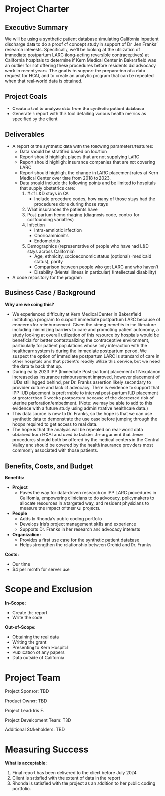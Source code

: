 # Project Charter 

## Executive Summary
We will be using a synthetic patient database simulating California inpatient discharge data to do a proof of concept study in support of Dr. Jen Franks’ research interests.  Specifically, we’ll be looking at the utilization of immediate postpartum LARC (long-acting reversible contraceptives) at California hospitals to determine if Kern Medical Center in Bakersfield was an outlier for not offering these procedures before residents did advocacy work in recent years.  The goal is to support the preparation of a data request for HCAI, and to create an analytic program that can be repeated when that real-world data is obtained.

## Project Goals
- Create a tool to analyze data from the synthetic patient database
- Generate a report with this tool detailing various health metrics as specified by the client

## Deliverables
* A report of the synthetic data with the following parameters/features:
   - Data should be stratified based on location
   - Report should highlight places that are not supplying LARC
   - Report should highlight insurance companies that are not covering LARC
   - Report should highlight the change in LARC placement rates at Kern Medical Center over time from 2018 to 2023.
   - Data should include the following points and be limited to hospitals that supply obstetrics care:
     1. \# of L&D stays in CA
        - Include procedure codes, how many of those stays had the procedures done during those stays
     2. What insurances the patients have
     3. Post-partum hemorrhaging (diagnosis code, control for confounding variables)
     5. Infection
        - Intra-amniotic infection
        - Chorioamnionitis
        - Endometritis
     4. Demographics (representative of people who have had L&D stays across California)
        - Age, ethnicity, socioeconomic status (optional) (medicaid status), parity
        - Comparison between people who got LARC and who haven’t
        - Disability (Mental illness in particular) (Intellectual disability)
* A code repository for the program 

## Business Case / Background

**Why are we doing this?**
- We experienced difficulty at Kern Medical Center in Bakersfield instituting a program to support immediate postpartum LARC because of concerns for reimbursement.  Given the strong benefits in the literature including minimizing barriers to care and promoting patient autonomy, a study looking at overall utilization of this resource by hospitals would be beneficial for better contextualizing the contraceptive environment, particularly for patient populations whose only interaction with the healthcare system is during the immediate postpartum period.  We suspect the option of immediate postpartum LARC is standard of care in other hospitals and that patient's readily utilize this service, but we need the data to back that up.
- During early 2023 IPP (Immediate Post-partum) placement of Nexplanon increased as insurance reimbursement improved, however placement of IUDs still lagged behind, per Dr. Franks assertion likely secondary to provider culture and lack of advocacy. There is evidence to support that IPP IUD placement is preferrable to interval post-partum IUD placement at greater than 6 weeks postpartum because of the decreased risk of uterine perforation/embedment. (Note: we may be able to add to this evidence with a future study using administrative healthcare data.)
- This data source is new to Dr. Franks, so the hope is that we can use synthetic data to demonstrate the use case before jumping through the hoops required to get access to real data.
- The hope is that the analysis will be repeated on real-world data obtained from HCAI and used to bolster the argument that these procedures should both be offered by the medical centers in the Central Valley and should be covered by the health insurance providers most commonly associated with those patients.

## Benefits, Costs, and Budget

**Benefits:**
- **Project**
  - Paves the way for data-driven research on IPP LARC procedures in California, empowering clinicians to do advocacy, policymakers to allocate resources in a targeted way, and resident physicians to measure the impact of their QI projects.
- **People** 
  - Adds to Rhonda’s public coding portfolio
  - Develops Iris’s project management skills and experience
  - Supports Dr. Franks in her research and advocacy interests
- **Organization:**
  - Provides a first use case for the synthetic patient database
  - Helps strengthen the relationship between Orchid and Dr. Franks 

**Costs:**
- Our time
- $4 per month for server use

# Scope and Exclusion

**In-Scope:**
- Create the report
- Write the code

**Out-of-Scope:**
- Obtaining the real data
- Writing the grant
- Presenting to Kern Hospital
- Publication of any papers
- Data outside of California 
  
# Project Team
Project Sponsor: TBD

Product Owner: TBD

Project Lead: Iris F. 

Project Development Team: TBD

Additional Stakeholders: TBD


# Measuring Success
**What is acceptable:**
1. Final report has been delivered to the client before July 2024
2. Client is satisfied with the extent of data in the report
3. Rhonda is satisfied with the project as an addition to her public coding portfolio.
